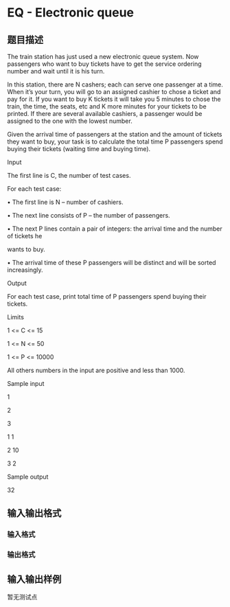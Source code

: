 # EQ - Electronic queue

## 题目描述

The train station has just used a new electronic queue system. Now passengers who want to buy tickets have to get the service ordering number and wait until it is his turn.

In this station, there are N cashers; each can serve one passenger at a time. When it’s your turn, you will go to an assigned cashier to chose a ticket and pay for it. If you want to buy K tickets it will take you 5 minutes to chose the train, the time, the seats, etc and K more minutes for your tickets to be printed. If there are several available cashiers, a passenger would be assigned to the one with the lowest number.

Given the arrival time of passengers at the station and the amount of tickets they want to buy, your task is to calculate the total time P passengers spend buying their tickets (waiting time and buying time).

Input

The first line is C, the number of test cases.

For each test case:

• The first line is N – number of cashiers.

• The next line consists of P – the number of passengers.

• The next P lines contain a pair of integers: the arrival time and the number of tickets he

wants to buy.

• The arrival time of these P passengers will be distinct and will be sorted increasingly.

Output

For each test case, print total time of P passengers spend buying their tickets.

Limits

1 <= C <= 15

1 <= N <= 50

1 <= P <= 10000

All others numbers in the input are positive and less than 1000.

Sample input

1

2

3

1 1

2 10

3 2

Sample output

32

## 输入输出格式

### 输入格式

### 输出格式

## 输入输出样例

暂无测试点

